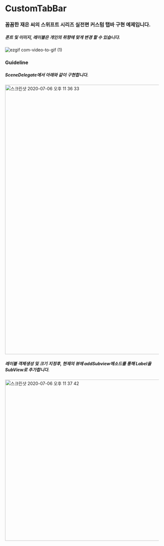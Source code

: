 # CustomTabBar

### 꼼꼼한 재은 씨의 스위프트 시리즈 실전편 커스텀 탭바 구현 예제입니다.

##### 폰트 및 이미지, 레이블은 개인의 취향에 맞게 변경 할 수 있습니다.

![ezgif com-video-to-gif (1)](https://user-images.githubusercontent.com/52398126/86605019-1dfeb500-bfe1-11ea-95c4-aacb77e44e57.gif)

### Guideline

##### SceneDelegate에서 아래와 같이 구현합니다.
<img width="883" alt="스크린샷 2020-07-06 오후 11 36 33" src="https://user-images.githubusercontent.com/52398126/86605581-d7f62100-bfe1-11ea-9529-a99f9c6639ad.png">

##### 레이블 객체생성 및 크기 지정후, 현재의 뷰에 addSubview메소드를 통해 Label을 SubView로 추가합니다.
<img width="528" alt="스크린샷 2020-07-06 오후 11 37 42" src="https://user-images.githubusercontent.com/52398126/86605645-ee03e180-bfe1-11ea-8459-777a31bb9b0a.png">
